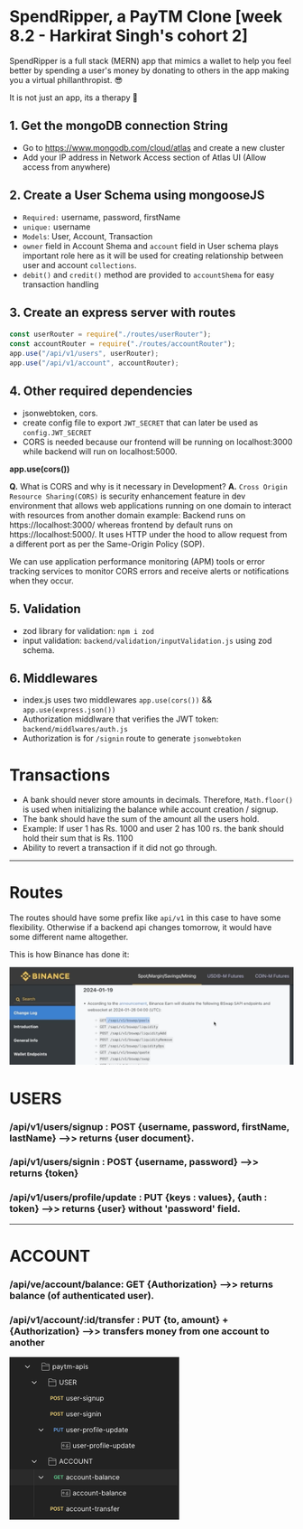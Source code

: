 # SpendRipper, a PayTM Clone [week 8.2 - Harkirat Singh's cohort 2]

SpendRipper is a full stack (MERN) app that mimics a wallet to help you feel better by spending a user's money by donating to others in the app making you a virtual phillanthropist. 😎

It is not just an app, its a therapy 🥲

## 1. Get the mongoDB connection String

- Go to https://www.mongodb.com/cloud/atlas and create a new cluster
- Add your IP address in Network Access section of Atlas UI (Allow access from anywhere)

## 2. Create a User Schema using mongooseJS

- `Required:` username, password, firstName
- `unique:` username
- `Models`: User, Account, Transaction
- `owner` field in Account Shema and `account` field in User schema plays important role here as it will be used for creating relationship between user and account `collections`.
- `debit()` and `credit()` method are provided to `accountShema` for easy transaction handling

## 3. Create an express server with routes

```javascript
const userRouter = require("./routes/userRouter");
const accountRouter = require("./routes/accountRouter");
app.use("/api/v1/users", userRouter);
app.use("/api/v1/account", accountRouter);
```

## 4. Other required dependencies

- jsonwebtoken, cors.
- create config file to export `JWT_SECRET` that can later be used as `config.JWT_SECRET`
- CORS is needed because our frontend will be running on localhost:3000 while backend will run on localhost:5000.

**app.use(cors())**

**Q.** What is CORS and why is it necessary in Development?
**A.** `Cross Origin Resource Sharing(CORS)` is security enhancement feature in dev environment that allows web applications running on one domain to interact with resources from another domain example: Backend runs on https://localhost:3000/ whereas frontend by default runs on https://localhost:5000/. It uses HTTP under the hood to allow request from a different port as per the Same-Origin Policy (SOP).

We can use application performance monitoring (APM) tools or error tracking services to monitor CORS errors and receive alerts or notifications when they occur.

## 5. Validation

- zod library for validation: `npm i zod`
- input validation: `backend/validation/inputValidation.js` using zod schema.

## 6. Middlewares

- index.js uses two middlewares `app.use(cors())` && `app.use(express.json())`
- Authorization middlware that verifies the JWT token: `backend/middlwares/auth.js`
- Authorization is for `/signin` route to generate `jsonwebtoken`

# Transactions

- A bank should never store amounts in decimals. Therefore, `Math.floor()` is used when initializing the balance while account creation / signup.
- The bank should have the sum of the amount all the users hold.
- Example: If user 1 has Rs. 1000 and user 2 has 100 rs. the bank should hold their sum that is Rs. 1100
- Ability to revert a transaction if it did not go through.

---

# Routes

The routes should have some prefix like `api/v1` in this case to have some flexibility.
Otherwise if a backend api changes tomorrow, it would have some different name altogether.

This is how Binance has done it:

![binance-api](./Screenshots/binance-api.png)

# USERS

### /api/v1/users/signup : POST {username, password, firstName, lastName} -->> returns {user document}.

### /api/v1/users/signin : POST {username, password} -->> returns {token}

### /api/v1/users/profile/update : PUT {keys : values}, {auth : token} -->> returns {user} without 'password' field.

---

# ACCOUNT

### /api/ve/account/balance: GET {Authorization} -->> returns balance (of authenticated user).

### /api/v1/account/:id/transfer : PUT {to, amount} + {Authorization} -->> transfers money from one account to another

![postman-apis](./Screenshots/APIs.png)

